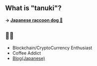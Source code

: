 ## What is "tanuki"?
**-> [Japanese raccoon dog 🦝](https://en.wikipedia.org/wiki/Japanese_raccoon_dog)**

## 🦊🦝
- Blockchain/CryptoCurrency Enthusiast
- Coffee Addict
- [Blog(Japanese)](https://www.foxytanuki.dev/)


<!--
**foxytanuki/foxytanuki** is a ✨ _special_ ✨ repository because its `README.md` (this file) appears on your GitHub profile.

Here are some ideas to get you started:

- 🔭 I’m currently working on ...
- 🌱 I’m currently learning ...
- 👯 I’m looking to collaborate on ...
- 🤔 I’m looking for help with ...
- 💬 Ask me about ...
- 📫 How to reach me: ...
- 😄 Pronouns: ...
- ⚡ Fun fact: ...
-->
